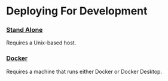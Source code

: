 # Deploying For Development

### [Stand Alone](stand-alone.md)

Requires a Unix-based host.

### [Docker](docker.md)

Requires a machine that runs either Docker or Docker Desktop.